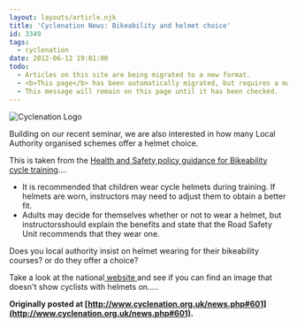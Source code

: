 ```yaml
---
layout: layouts/article.njk
title: 'Cyclenation News: Bikeability and helmet choice'
id: 3349
tags:
  - cyclenation
date: 2012-06-12 19:01:00
todo:
  - Articles on this site are being migrated to a new format.
  - <b>This page</b> has been automatically migrated, but requires a manual check-&amp;-tune to ensure the format and links all work as expected.
  - This message will remain on this page until it has been checked.
---
```


![Cyclenation Logo](http://www.pompeybug.co.uk/wp-content/plugins/wp-cyclenation-news/cnlogo.jpg)<p>Building on our recent seminar, we are also interested in how many Local Authority organised schemes offer a helmet choice.

This is taken from the [Health and Safety policy guidance for Bikeability cycle training](http://www.dft.gov.uk/bikeability/wp-content/uploads/Health_and_Safety_Policy_Guidance.pdf "H and S guidance")....

*   It is recommended that children wear cycle helmets during training. If helmets are worn, instructors may need to adjust them to obtain a better fit.
*   Adults may decide for themselves whether or not to wear a helmet, but instructorsshould explain the benefits and state that the Road Safety Unit recommends that they wear one.

Does you local authority insist on helmet wearing for their bikeability courses? or do they offer a choice?

Take a look at the national[ website ](http://www.dft.gov.uk/bikeability "bikeability")and see if you can find an image that doesn't show cyclists with helmets on.....

**Originally posted at [http://www.cyclenation.org.uk/news.php#601](http://www.cyclenation.org.uk/news.php#601).**